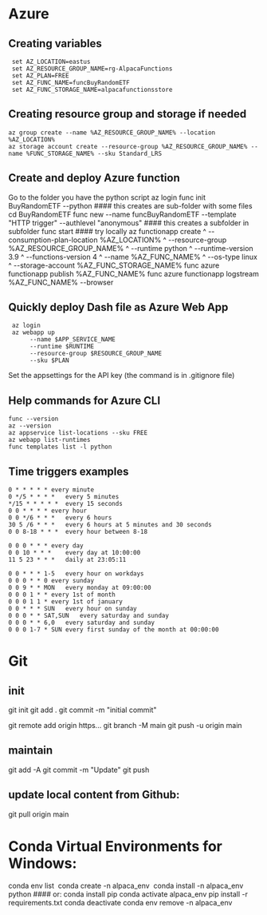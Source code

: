 
# Azure

## Creating variables
     set AZ_LOCATION=eastus
     set AZ_RESOURCE_GROUP_NAME=rg-AlpacaFunctions
     set AZ_PLAN=FREE
     set AZ_FUNC_NAME=funcBuyRandomETF
     set AZ_FUNC_STORAGE_NAME=alpacafunctionsstore

## Creating resource group and storage if needed
    az group create --name %AZ_RESOURCE_GROUP_NAME% --location %AZ_LOCATION%
    az storage account create --resource-group %AZ_RESOURCE_GROUP_NAME% --name %FUNC_STORAGE_NAME% --sku Standard_LRS

## Create and deploy Azure function
Go to the folder you have the python script
    az login
    func init BuyRandomETF --python  #### this creates are sub-folder with some files
    cd BuyRandomETF
    func new --name funcBuyRandomETF --template "HTTP trigger" --authlevel "anonymous" #### this creates a subfolder in subfolder
    func start #### try locally
    az functionapp create ^
          --consumption-plan-location %AZ_LOCATION% ^
          --resource-group %AZ_RESOURCE_GROUP_NAME% ^
          --runtime python ^
          --runtime-version 3.9 ^
          --functions-version 4 ^
          --name %AZ_FUNC_NAME% ^
          --os-type linux ^
          --storage-account %AZ_FUNC_STORAGE_NAME%
    func azure functionapp publish %AZ_FUNC_NAME%
    func azure functionapp logstream %AZ_FUNC_NAME% --browser

## Quickly deploy Dash file as Azure Web App
     az login
     az webapp up 
          --name $APP_SERVICE_NAME 
          --runtime $RUNTIME 
          --resource-group $RESOURCE_GROUP_NAME 
          --sku $PLAN
  Set the appsettings for the API key (the command is in .gitignore file)


## Help commands for Azure CLI
    func --version
    az --version
    az appservice list-locations --sku FREE
    az webapp list-runtimes
    func templates list -l python

## Time triggers examples
    0 * * * * *	every minute
    0 */5 * * * *	every 5 minutes
    */15 * * * * *	every 15 seconds
    0 0 * * * *	every hour
    0 0 */6 * * *	every 6 hours
    30 5 /6 * * *	every 6 hours at 5 minutes and 30 seconds
    0 0 8-18 * * *	every hour between 8-18

    0 0 0 * * *	every day
    0 0 10 * * *	every day at 10:00:00
    11 5 23 * * *	daily at 23:05:11

    0 0 * * * 1-5	every hour on workdays
    0 0 0 * * 0	every sunday
    0 0 9 * * MON	every monday at 09:00:00
    0 0 0 1 * *	every 1st of month
    0 0 0 1 1 *	every 1st of january
    0 0 * * * SUN	every hour on sunday
    0 0 0 * * SAT,SUN	every saturday and sunday
    0 0 0 * * 6,0	every saturday and sunday
    0 0 0 1-7 * SUN	every first sunday of the month at 00:00:00

# Git

## init
  git init
  git add .
  git commit -m "initial commit"

  git remote add origin https...
  git branch -M main
  git push -u origin main

## maintain
  git add -A
  git commit -m "Update"
  git push

## update local content from Github: 
  git pull origin main


# Conda Virtual Environments for Windows:
  conda env list 
  conda create -n alpaca_env 
  conda install -n alpaca_env python #### or: conda install pip
  conda activate alpaca_env
  pip install -r requirements.txt
  conda deactivate
  conda env remove -n alpaca_env
